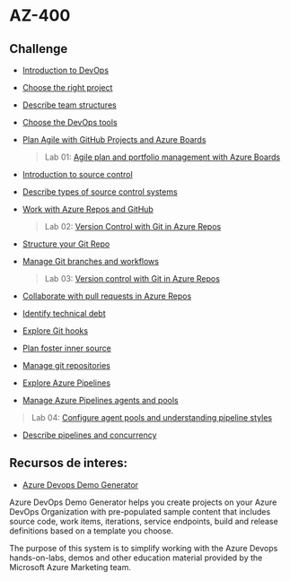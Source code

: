 # AZ-400

## Challenge

- [Introduction to DevOps](https://learn.microsoft.com/en-us/training/modules/introduction-to-devops/)

- [Choose the right project](https://learn.microsoft.com/en-us/training/modules/choose-right-project/)

- [Describe team structures](https://learn.microsoft.com/en-us/training/modules/describe-team-structures/)

- [Choose the DevOps tools](https://learn.microsoft.com/en-us/training/modules/migrate-to-devops)

- [Plan Agile with GitHub Projects and Azure Boards](https://learn.microsoft.com/en-us/training/modules/plan-agile-github-projects-azure-boards)

  > Lab 01:
  > [Agile plan and portfolio management with Azure Boards](https://learn.microsoft.com/en-us/training/modules/plan-agile-github-projects-azure-boards/9-agile-plan-portfolio-management-azure-boards)

- [Introduction to source control](https://learn.microsoft.com/en-us/training/modules/introduction-to-source-control/)

- [Describe types of source control systems](https://learn.microsoft.com/en-us/training/modules/describe-types-of-source-control-systems/)

- [Work with Azure Repos and GitHub](https://learn.microsoft.com/en-us/training/modules/work-azure-repos-github/)

  > Lab 02:
  > [Version Control with Git in Azure Repos](https://learn.microsoft.com/en-us/training/modules/work-azure-repos-github/7-version-control-git-azure-repos)

- [Structure your Git Repo](https://learn.microsoft.com/en-us/training/modules/structure-your-git-repo/)

- [Manage Git branches and workflows](https://learn.microsoft.com/en-us/training/modules/manage-git-branches-workflows)

  > Lab 03:
  > [Version control with Git in Azure Repos](https://learn.microsoft.com/en-us/training/modules/manage-git-branches-workflows/7-version-control-git-azure-repos)

- [Collaborate with pull requests in Azure Repos](https://learn.microsoft.com/en-us/training/modules/collaborate-pull-requests-azure-repos/)

- [Identify technical debt](https://learn.microsoft.com/en-us/training/modules/identify-technical-debt)

- [Explore Git hooks](https://learn.microsoft.com/en-us/training/modules/explore-git-hooks)

- [Plan foster inner source](https://learn.microsoft.com/en-us/training/modules/plan-fostering-inner-source)

- [Manage git repositories](https://learn.microsoft.com/en-us/training/modules/manage-git-repositories)

- [Explore Azure Pipelines](https://learn.microsoft.com/en-us/training/modules/explore-azure-pipelines)

- [Manage Azure Pipelines agents and pools](https://learn.microsoft.com/en-us/training/modules/manage-azure-pipeline-agents-pools/)

> Lab 04:
  > [Configure agent pools and understanding pipeline styles](https://learn.microsoft.com/en-us/training/modules/manage-azure-pipeline-agents-pools/11-configure-agent-pools-understand-pipeline-styles)

- [Describe pipelines and concurrency](https://learn.microsoft.com/en-us/training/modules/describe-pipelines-concurrency)





## Recursos de interes:

- [Azure Devops Demo Generator](https://azuredevopsdemogenerator.azurewebsites.net/)

Azure DevOps Demo Generator helps you create projects on your Azure DevOps Organization with pre-populated sample content that includes source code, work items, iterations, service endpoints, build and release definitions based on a template you choose.

The purpose of this system is to simplify working with the Azure Devops hands-on-labs, demos and other education material provided by the Microsoft Azure Marketing team.

